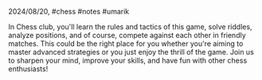 2024/08/20, #chess #notes #umarik 

In Chess club, you'll learn the rules and tactics of this game, solve riddles, analyze positions, and of course, compete against each other in friendly matches. This could be the right place for you whether you're aiming to master advanced strategies or you just enjoy the thrill of the game. Join us to sharpen your mind, improve your skills, and have fun with other chess enthusiasts!